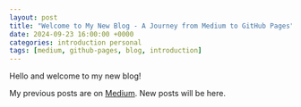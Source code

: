 ```yaml
---
layout: post
title: "Welcome to My New Blog - A Journey from Medium to GitHub Pages"
date: 2024-09-23 16:00:00 +0000
categories: introduction personal
tags: [medium, github-pages, blog, introduction]
---
```


Hello and welcome to my new blog! 

My previous posts are on [Medium](https://medium.com/@wayenj). New posts will be here.